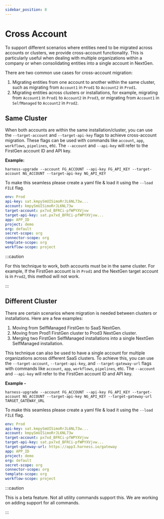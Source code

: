 ```yaml
---
sidebar_position: 8
---
```


# Cross Account

To support different scenarios where entities need to be migrated across accounts or clusters, we provide cross-account functionality. This is particularly useful when dealing with multiple organizations within a company or when consolidating entities into a single account in NextGen.

There are two common use cases for cross-account migration:

1. Migrating entities from one account to another within the same cluster, such as migrating from `Account1` in `Prod1` to `Account2` in `Prod1`.
2. Migrating entities across clusters or installations, for example, migrating from `Account1` in `Prod1` to `Account2` in `Prod3`, or migrating from `Account1` in `SelfManaged` to `Account2` in `Prod2`.

## Same Cluster

When both accounts are within the same installation/cluster, you can use the `--target-account` and `--target-api-key` flags to achieve cross-account migration. These flags can be used with commands like `account`, `app`, `workflows`, `pipelines`, etc. The `--account` and `--api-key` will refer to the FirstGen account ID and API key.

**Example:**

```shell
harness-upgrade --account FG_ACCOUNT --api-key FG_API_KEY --target-account NG_ACCOUNT --target-api-key NG_API_KEY
```

To make this seamless please create a yaml file & load it using the `--load FILE` flag.

```yaml
env: Prod
api-key: sat.kmpySmUISimoRrJL6NL73w...
account: kmpySmUISimoRrJL6NL73w
target-account: px7xd_BFRCi-pfWPYXVjvw
target-api-key: sat.px7xd_BFRCi-pfWPYXVjvw...
app: APP_ID
project: demo
org: default
secret-scope: org
connector-scope: org
template-scope: org
workflow-scope: project
```

:::caution

For this technique to work, both accounts must be in the same cluster. For example, If the FirstGen account is in `Prod1` and the NextGen target account is in `Prod2`, this method will not work.

:::

## Different Cluster
There are certain scenarios where migration is needed between clusters or installations. Here are a few examples:

1. Moving from SelfManaged FirstGen to SaaS NextGen.
2. Moving from Prod1 FirstGen cluster to Prod3 NextGen cluster.
3. Merging two FirstGen SelfManaged installations into a single NextGen SelfManaged installation.

This technique can also be used to have a single account for multiple organizations across different SaaS clusters.
To achieve this, you can use the `--target-account`, `--target-api-key`, and `--target-gateway-url` flags with commands like `account`, `app`, `workflows`, `pipelines`, etc. The `--account` and `--api-key` will refer to the FirstGen account ID and API key.

**Example -**

```shell
harness-upgrade --account FG_ACCOUNT --api-key FG_API_KEY --target-account NG_ACCOUNT --target-api-key NG_API_KEY --target-gateway-url TARGET_GATEWAY_URL
```

To make this seamless please create a yaml file & load it using the `--load FILE` flag.

```yaml
env: Prod
api-key: sat.kmpySmUISimoRrJL6NL73w...
account: kmpySmUISimoRrJL6NL73w
target-account: px7xd_BFRCi-pfWPYXVjvw
target-api-key: sat.px7xd_BFRCi-pfWPYXVjvw...
target-gateway-url: https://app3.harness.io/gateway
app: APP_ID
project: demo
org: default
secret-scope: org
connector-scope: org
template-scope: org
workflow-scope: project
```

:::caution

This is a beta feature. Not all utility commands support this. We are working on adding support for all commands.

:::
